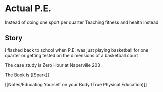# Actual P.E.

Instead of doing one sport per quarter
Teaching fitness and health instead

## Story
I flashed back to school
when P.E. was just playing basketball for one quarter
or getting tested on the dimensions of a basketball court

The case study is
Zero Hour at Naperville 203

The Book is [[Spark]]

[[Notes/Educating Yourself on your Body (True Physical Education)]]